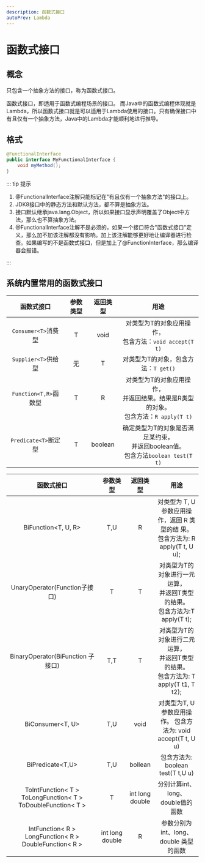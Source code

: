 ```yaml
---
description: 函数式接口
autoPrev: Lambda
---
```

# 函数式接口

## 概念
只包含一个抽象方法的接口，称为函数式接口。

函数式接口，即适用于函数式编程场景的接口。 而Java中的函数式编程体现就是Lambda，所以函数式接口就是可以适用于Lambda使用的接口。只有确保接口中有且仅有一个抽象方法，Java中的Lambda才能顺利地进行推导。

## 格式
```java
@FunctionalInterface
public interface MyFunctionalInterface {
    void myMethod();
}
```
::: tip 提示


1.  @FunctionalInterface注解只能标记在"有且仅有一个抽象方法"的接口上。
2.  JDK8接口中的静态方法和默认方法，都不算是抽象方法。
3.  接口默认继承java.lang.Object，所以如果接口显示声明覆盖了Object中方法，那么也不算抽象方法。
4.  @FunctionalInterface注解不是必须的，如果一个接口符合"函数式接口"定义，那么加不加该注解都没有影响。加上该注解能够更好地让编译器进行检查。如果编写的不是函数式接口，但是加上了@FunctionInterface，那么编译器会报错。

:::

## 系统内置常用的函数式接口
| 函数式接口          | 参数类型 | 返回类型  |  用途   |
| :-----------------:|:-------:| :--------:| :------:|
| `Consumer<T>`消费型 |    T    |   void   | 对类型为T的对象应用操作，<br>包含方法：`void accept(T t)` |
| `Supplier<T>`供给型 |   无    |     T    | 对类型为T的对象，包含方法：`T get()` |
| `Function<T,R>`函数型|   T    |     R    | 对类型为T的对象应用操作，<br>并返回结果。结果是R类型的对象。<br>包含方法：`R apply(T t)` |
| `Predicate<T>`断定型 |   T    |  boolean | 确定类型为T的对象是否满足某约束，<br>并返回boolean值。<br>包含方法`boolean test(T t)` |


| 函数式接口          | 参数类型 | 返回类型  |  用途   |
| :-----------------:|:-------:| :--------:| :------:|
| BiFunction<T, U, R>| T,U | R | 对类型为 T, U 参数应用操作，返回 R 类型的结 果。<br>包含方法为: R apply(T t, U u);|
| UnaryOperator(Function子接口) | T | T | 对类型为T的对象进行一元运算，<br>并返回T类型的结果。<br>包含方法为:T apply(T t); |
| BinaryOperator(BiFunction 子接口)| T,T | T | 对类型为T的对象进行二元运算，<br>并返回T类型的结果。<br>包含方法为: T apply(T t1, T t2); |
| BiConsumer<T, U> | T,U | void | 对类型为T, U 参数应用操作。 包含方法为: void accept(T t, U u)|
| BiPredicate<T,U> | T,U | bollean | 包含方法为: boolean test(T t,U u)|
| ToIntFunction< T > ToLongFunction< T > ToDoubleFunction< T > | T | int long double | 分别计算int、long、double值的函数|
| IntFunction< R > LongFunction< R > DoubleFunction< R > | int long double | R | 参数分别为int、long、double 类型的函数|




